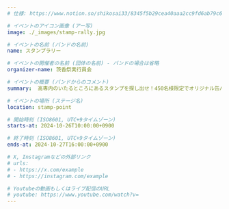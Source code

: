 ```yaml
---
# 仕様: https://www.notion.so/shikosai33/8345f5b29cea40aaa2cc9fd6ab79c6a6?pvs=4#9ae1134163bc41fca64fb5161acf4e19

# イベントのアイコン画像 (アー写)
image: ./_images/stamp-rally.jpg

# イベントの名前 (バンドの名前)
name: スタンプラリー

# イベントの開催者の名前 (団体の名前) - バンドの場合は省略
organizer-name: 茨香祭実行員会

# イベントの概要 (バンドからのコメント)
summary:  高専内のいたるところにあるスタンプを探し出せ！450名様限定でオリジナル缶バッチプレゼント！！！スタンプ用紙は外ステージ横のイベントテントでもらってね！ 

# イベントの場所 (ステージ名)
location: stamp-point

# 開始時刻 (ISO8601, UTC+9タイムゾーン)
starts-at: 2024-10-26T10:00:00+0900

# 終了時刻 (ISO8601, UTC+9タイムゾーン)
ends-at: 2024-10-27T16:00:00+0900

# X, Instagramなどの外部リンク
# urls:
# - https://x.com/example
# - https://instagram.com/example

# Youtubeの動画もしくはライブ配信のURL
# youtube: https://www.youtube.com/watch?v=
---
```

